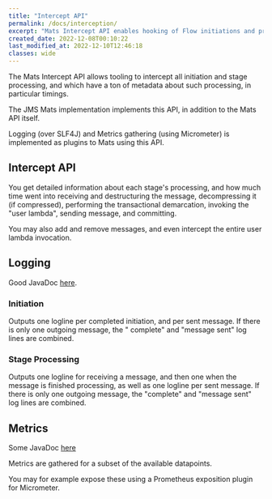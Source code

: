 ```yaml
---
title: "Intercept API"
permalink: /docs/interception/
excerpt: "Mats Intercept API enables hooking of Flow initiations and processing."
created_date: 2022-12-08T00:10:22
last_modified_at: 2022-12-10T12:46:18
classes: wide
---
```


The Mats Intercept API allows tooling to intercept all initiation and stage
processing, and which have a ton of metadata about such processing, in particular timings.

The JMS Mats implementation implements this API, in addition to the Mats API itself.

Logging (over SLF4J) and Metrics gathering (using Micrometer) is implemented as plugins to Mats using this API.

## Intercept API

You get detailed information about each stage's processing, and how much time went into receiving and destructuring
the message, decompressing it (if compressed), performing the transactional demarcation, invoking the "user lambda", 
sending message, and committing.

You may also add and remove messages, and even intercept the entire user lambda invocation.

## Logging

Good JavaDoc [here](http://localhost:4000/javadoc/mats3/0.19/modern/io/mats3/intercept/logging/MatsMetricsLoggingInterceptor.html).

### Initiation

Outputs one logline per completed initiation, and per sent message. If there is only one outgoing message, the "
complete" and "message sent" log lines are combined.

### Stage Processing

Outputs one logline for receiving a message, and then one when the message is finished processing, as well as one
logline per sent message. If there is only one outgoing message, the "complete" and "message sent" log lines are
combined.


## Metrics

Some JavaDoc [here](http://localhost:4000/javadoc/mats3/0.19/modern/io/mats3/intercept/micrometer/MatsMicrometerInterceptor.html)

Metrics are gathered for a subset of the available datapoints.

You may for example expose these using a Prometheus exposition plugin for Micrometer. 